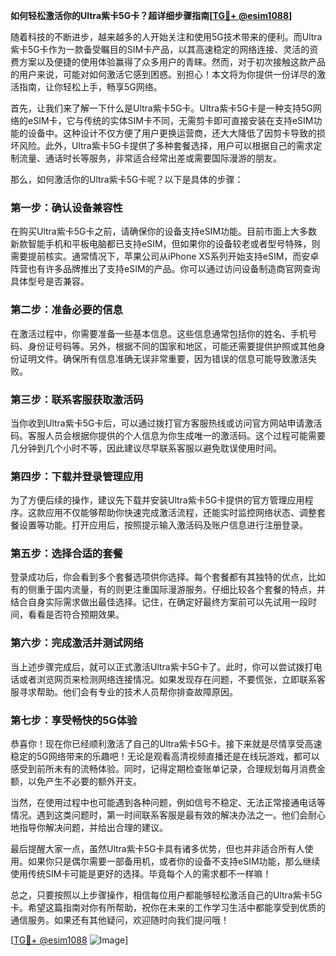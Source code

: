 **如何轻松激活你的Ultra紫卡5G卡？超详细步骤指南[[TG💪+ @esim1088](https://t.me/s/esim1088)]**

随着科技的不断进步，越来越多的人开始关注和使用5G技术带来的便利。而Ultra紫卡5G卡作为一款备受瞩目的SIM卡产品，以其高速稳定的网络连接、灵活的资费方案以及便捷的使用体验赢得了众多用户的青睐。然而，对于初次接触这款产品的用户来说，可能对如何激活它感到困惑。别担心！本文将为你提供一份详尽的激活指南，让你轻松上手，畅享5G网络。

首先，让我们来了解一下什么是Ultra紫卡5G卡。Ultra紫卡5G卡是一种支持5G网络的eSIM卡，它与传统的实体SIM卡不同，无需剪卡即可直接安装在支持eSIM功能的设备中。这种设计不仅方便了用户更换运营商，还大大降低了因剪卡导致的损坏风险。此外，Ultra紫卡5G卡提供了多种套餐选择，用户可以根据自己的需求定制流量、通话时长等服务，非常适合经常出差或需要国际漫游的朋友。

那么，如何激活你的Ultra紫卡5G卡呢？以下是具体的步骤：

### **第一步：确认设备兼容性**
在购买Ultra紫卡5G卡之前，请确保你的设备支持eSIM功能。目前市面上大多数新款智能手机和平板电脑都已支持eSIM，但如果你的设备较老或者型号特殊，则需要提前核实。通常情况下，苹果公司从iPhone XS系列开始支持eSIM，而安卓阵营也有许多品牌推出了支持eSIM的产品。你可以通过访问设备制造商官网查询具体型号是否兼容。

### **第二步：准备必要的信息**
在激活过程中，你需要准备一些基本信息。这些信息通常包括你的姓名、手机号码、身份证号码等。另外，根据不同的国家和地区，可能还需要提供护照或其他身份证明文件。确保所有信息准确无误非常重要，因为错误的信息可能导致激活失败。

### **第三步：联系客服获取激活码**
当你收到Ultra紫卡5G卡后，可以通过拨打官方客服热线或访问官方网站申请激活码。客服人员会根据你提供的个人信息为你生成唯一的激活码。这个过程可能需要几分钟到几个小时不等，因此建议尽早联系客服以避免耽误使用时间。

### **第四步：下载并登录管理应用**
为了方便后续的操作，建议先下载并安装Ultra紫卡5G卡提供的官方管理应用程序。这款应用不仅能够帮助你快速完成激活流程，还能实时监控网络状态、调整套餐设置等功能。打开应用后，按照提示输入激活码及账户信息进行注册登录。

### **第五步：选择合适的套餐**
登录成功后，你会看到多个套餐选项供你选择。每个套餐都有其独特的优点，比如有的侧重于国内流量，有的则更注重国际漫游服务。仔细比较各个套餐的特点，并结合自身实际需求做出最佳选择。记住，在确定好最终方案前可以先试用一段时间，看看是否符合预期效果。

### **第六步：完成激活并测试网络**
当上述步骤完成后，就可以正式激活Ultra紫卡5G卡了。此时，你可以尝试拨打电话或者浏览网页来检测网络连接情况。如果发现存在问题，不要慌张，立即联系客服寻求帮助。他们会有专业的技术人员帮你排查故障原因。

### **第七步：享受畅快的5G体验**
恭喜你！现在你已经顺利激活了自己的Ultra紫卡5G卡。接下来就是尽情享受高速稳定的5G网络带来的乐趣吧！无论是观看高清视频直播还是在线玩游戏，都可以感受到前所未有的流畅体验。同时，记得定期检查账单记录，合理规划每月消费金额，以免产生不必要的额外开支。

当然，在使用过程中也可能遇到各种问题，例如信号不稳定、无法正常接通电话等情况。遇到这类问题时，第一时间联系客服是最有效的解决办法之一。他们会耐心地指导你解决问题，并给出合理的建议。

最后提醒大家一点，虽然Ultra紫卡5G卡具有诸多优势，但也并非适合所有人使用。如果你只是偶尔需要一部备用机，或者你的设备不支持eSIM功能，那么继续使用传统SIM卡可能是更好的选择。毕竟每个人的需求都不一样嘛！

总之，只要按照以上步骤操作，相信每位用户都能够轻松激活自己的Ultra紫卡5G卡。希望这篇指南对你有所帮助，祝你在未来的工作学习生活中都能享受到优质的通信服务。如果还有其他疑问，欢迎随时向我们提问哦！

[[TG💪+ @esim1088](https://t.me/s/esim1088) ![Image](https://i.postimg.cc/4NQfJmqS/Snipaste-2025-05-13-00-14-12.png)]